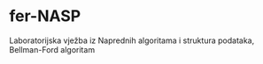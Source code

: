 # fer-NASP
Laboratorijska vježba iz Naprednih algoritama i struktura podataka, Bellman-Ford algoritam
